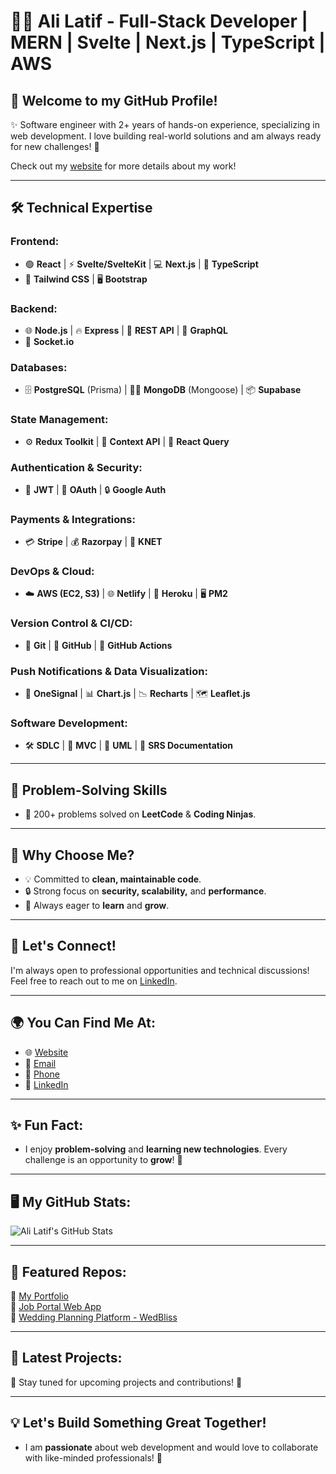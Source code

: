 # 👨‍💻 Ali Latif - Full-Stack Developer | MERN | Svelte | Next.js | TypeScript | AWS

## 👋 Welcome to my GitHub Profile!

✨ Software engineer with 2+ years of hands-on experience, specializing in web development. I love building real-world solutions and am always ready for new challenges! 🚀

Check out my [website](https://alilatif.site) for more details about my work!

---

## 🛠️ Technical Expertise

### Frontend:
- 🟢 **React** | ⚡ **Svelte/SvelteKit** | 💻 **Next.js** | 📝 **TypeScript**
- 🌈 **Tailwind CSS** | 🖥️ **Bootstrap**

### Backend:
- 🌐 **Node.js** | 🔥 **Express** | 🔗 **REST API** | 📡 **GraphQL**
- 🔄 **Socket.io**

### Databases:
- 🗄️ **PostgreSQL** (Prisma) | 🧑‍💻 **MongoDB** (Mongoose) | 📦 **Supabase**

### State Management:
- ⚙️ **Redux Toolkit** | 🔄 **Context API** | 🔎 **React Query**

### Authentication & Security:
- 🔑 **JWT** | 🔐 **OAuth** | 🔒 **Google Auth**

### Payments & Integrations:
- 💳 **Stripe** | 💰 **Razorpay** | 🏦 **KNET**

### DevOps & Cloud:
- ☁️ **AWS (EC2, S3)** | 🌐 **Netlify** | 🚀 **Heroku** | 🖥️ **PM2**

### Version Control & CI/CD:
- 🔄 **Git** | 🔑 **GitHub** | 🎯 **GitHub Actions**

### Push Notifications & Data Visualization:
- 📱 **OneSignal** | 📊 **Chart.js** | 📉 **Recharts** | 🗺️ **Leaflet.js**

### Software Development:
- 🛠️ **SDLC** | 📐 **MVC** | 📑 **UML** | 📜 **SRS Documentation**

---

## 🎯 Problem-Solving Skills

- 🧠 200+ problems solved on **LeetCode** & **Coding Ninjas**.

---

## 🌟 Why Choose Me?

- 💡 Committed to **clean, maintainable code**.
- 🔒 Strong focus on **security, scalability,** and **performance**.
- 🔄 Always eager to **learn** and **grow**.

---

## 🚀 Let's Connect!
I'm always open to professional opportunities and technical discussions! Feel free to reach out to me on [LinkedIn](https://www.linkedin.com/in/alilatif123/).

---

## 🌍 You Can Find Me At:
- 🌐 [Website](https://alilatif.site)
- 📧 [Email](mailto:chaudharyalilatif@gmail.com)
- 📱 [Phone](tel:+923066298090)
- 💬 [LinkedIn](https://www.linkedin.com/in/alilatif123/)

---

## ✨ Fun Fact:
- I enjoy **problem-solving** and **learning new technologies**. Every challenge is an opportunity to **grow**! 🌱

---

## 🖥️ My GitHub Stats:

![Ali Latif's GitHub Stats](https://github-readme-stats.vercel.app/api?username=alilatif&show_icons=true&hide_title=true&count_private=true&theme=radical)

---

## 🌟 Featured Repos:

🔹 [My Portfolio](https://github.com/alilatif/portfolio)  
🔹 [Job Portal Web App](https://github.com/alilatif/job-portal)  
🔹 [Wedding Planning Platform - WedBliss](https://github.com/alilatif/wedding-planning)  

---

## 📢 Latest Projects:

🎉 Stay tuned for upcoming projects and contributions! 🚀

---

## 💡 Let's Build Something Great Together!
- I am **passionate** about web development and would love to collaborate with like-minded professionals! 💬

